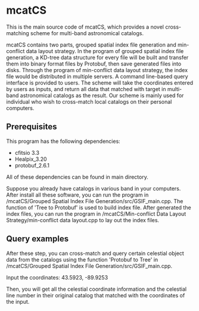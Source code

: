 # mcatCS
This is the main source code of mcatCS, which provides a novel cross-matching scheme for multi-band astronomical catalogs.

mcatCS contains two parts, grouped spatial index file generation and min-conflict data layout strategy. In the program of grouped spatial index file generation, a KD-tree data structure for every file will be built and transfer them into binary format files by Protobuf, then save generated files into disks. Through the program of min-conflict data layout strategy, the index file would be distributed in multiple servers. A command line-based query interface is provided to users. The scheme will take the coordinates entered by users as inputs, and return all data that matched with target in multi-band astronomical catalogs as the result. Our scheme is mainly used for individual who wish to cross-match local catalogs on their personal computers.


## Prerequisites

This program has the following dependencies:
  - cfitsio 3.3
  - Healpix_3.20
  - protobuf_2.6.1
  
All of these dependencies can be found in main directory.

Suppose you already have catalogs in various band in your computers. After install all these software, you can run the program in /mcatCS/Grouped Spatial Index File Generation/src/GSIF_main.cpp. The function of 'Tree to Protobuf' is used to build index file. After generated the index files, you can run the program in /mcatCS/Min-conflict Data Layout Strategy/min-conflict data layout.cpp to lay out the index files.  

## Query examples

After these step, you can cross-match and query certain celestial object data from the catalogs using the function 'Protobuf to Tree' in /mcatCS/Grouped Spatial Index File Generation/src/GSIF_main.cpp.

Input the coordinates: 43.5923, -89.9253

Then, you will get all the celestial coordinate information and the celestial line number in their original catalog that matched with the coordinates of the input.
